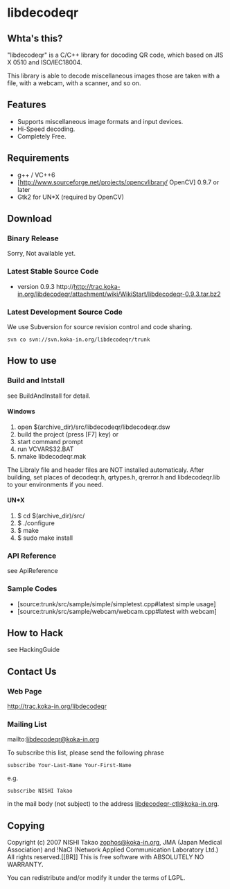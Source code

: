 # libdecodeqr

## Whta's this?

"libdecodeqr" is a C/C++ library for docoding QR code, which based on JIS X 0510 and ISO/IEC18004.

This library is able to decode miscellaneous images those are taken with a file, with a webcam, with a scanner, and so on.

## Features

 * Supports miscellaneous image formats and input devices.
 * Hi-Speed decoding.
 * Completely Free.

## Requirements

 * g++ / VC++6
 * [http://www.sourceforge.net/projects/opencvlibrary/ OpenCV] 0.9.7 or later
 * Gtk2 for UN*X (required by OpenCV) 

## Download

### Binary Release

Sorry, Not available yet.

### Latest Stable Source Code

 * version 0.9.3 http://http://trac.koka-in.org/libdecodeqr/attachment/wiki/WikiStart/libdecodeqr-0.9.3.tar.bz2

### Latest Development Source Code

We use Subversion for source revision control and code sharing.

	svn co svn://svn.koka-in.org/libdecodeqr/trunk

## How to use

### Build and Intstall

see BuildAndInstall for detail.

#### Windows

 1. open $(archive_dir)/src/libdecodeqr/libdecodeqr.dsw
 1. build the project (press [F7] key)
or
 1. start command prompt
 1. run VCVARS32.BAT
 1. nmake libdecodeqr.mak

The Libraly file and header files are NOT installed automaticaly.
After building, set places of decodeqr.h, qrtypes.h, qrerror.h and libdecodeqr.lib to your environments if you need.

#### UN*X

 1. $ cd $(archive_dir)/src/
 1. $ ./configure
 1. $ make
 1. $ sudo make install

### API Reference

see ApiReference

### Sample Codes

 * [source:trunk/src/sample/simple/simpletest.cpp#latest simple usage]
 * [source:trunk/src/sample/webcam/webcam.cpp#latest with webcam]

## How to Hack

see HackingGuide

## Contact Us

### Web Page

http://trac.koka-in.org/libdecodeqr

### Mailing List

mailto:libdecodeqr@koka-in.org

To subscribe this list, please send the following phrase

	subscribe Your-Last-Name Your-First-Name 

e.g.

	subscribe NISHI Takao

in the mail body (not subject) to the address <libdecodeqr-ctl@koka-in.org>.

## Copying

Copyright (c) 2007 NISHI Takao <zophos@koka-in.org>, 
JMA (Japan Medical Association) and 
!NaCl (Network Applied Communication Laboratory Ltd.) All rights reserved.[[BR]]
This is free software with ABSOLUTELY NO WARRANTY.

You can redistribute and/or modify it under the terms of LGPL.

